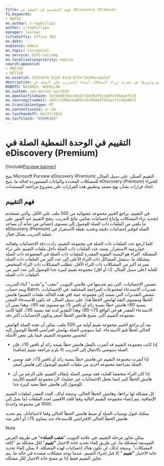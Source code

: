 ```yaml
---
title: فهم التقييم في الصلة في eDiscovery (Premium)
f1.keywords:
- NOCSH
ms.author: v-tophillips
author: v-tophillips
manager: laurawi
titleSuffix: Office 365
ms.date: ''
audience: Admin
ms.topic: conceptual
ms.service: O365-seccomp
ms.localizationpriority: medium
search.appverid:
- MOE150
- MET150
ms.assetid: 1d33d4fb-91ed-41c0-b72e-5a26eca3a2a7
description: احصل على نظرة عامة على مرحلة التقييم ودورها في تحديد ثراء المشكلات أثناء التدريب على الصلة في Microsoft Purview eDiscovery (Premium).
ROBOTS: NOINDEX, NOFOLLOW
ms.custom: seo-marvel-apr2020
ms.openlocfilehash: 3bfd6087bbcade2c7e4d9afdcda0f47bbea6f53d
ms.sourcegitcommit: e50c13d9be3ed05ecb156d497551acf2c9da9015
ms.translationtype: MT
ms.contentlocale: ar-SA
ms.lasthandoff: 04/27/2022
ms.locfileid: "65096105"
---
```

# <a name="assessment-in-the-relevance-module-in-ediscovery-premium"></a>التقييم في الوحدة النمطية الصلة في eDiscovery (Premium)

[!include[Purview banner](../includes/purview-rebrand-banner.md)]
  
يتيح Microsoft Purview eDiscovery (Premium) التقييم المبكر، على سبيل المثال، للمشكلات المحددة والبيانات المستوردة لحالة ما. يتيح eDiscovery (Premium) للخبراء اتخاذ قرارات بشأن نهج معتمد وتطبيق هذه القرارات على مشروع مراجعة المستندات.
  
## <a name="understanding-assessment"></a>فهم التقييم

في التقييم، يراجع الخبير مجموعة عشوائية من 500 ملف على الأقل، والتي تستخدم لتحديد ثراء المشكلات وإنتاج إحصائيات تعكس نتائج التدريب. ينجح التقييم عند العثور على ما يكفي من الملفات ذات الصلة للوصول إلى مستوى إحصائي من شأنه أن يساعد eDiscovery (Premium) الصلة لتوفير إحصائيات دقيقة وتحديد نقطة الاستقرار في عملية التدريب بشكل فعال. 
  
كلما ارتفع عدد الملفات ذات الصلة في مجموعة التقييم، زادت دقة الإحصائيات وفعالية خوارزمية الاستقرار. يعتمد عدد الملفات ذات الصلة داخل ملفات التقييم على ثراء المشكلة. الثراء هو النسبة المئوية المقدرة للملفات ذات الصلة في المجموعة ذات الصلة بمشكلة ما. ستصل المشاكل ذات الثراء الأعلى إلى عدد أكبر من الملفات ذات الصلة بسرعة أكبر من المشكلات ذات الثراء الأقل. تتطلب المشكلات ذات الثراء المنخفض للغاية (على سبيل المثال، 2٪ أو أقل) مجموعة تقييم كبيرة جدا للوصول إلى عدد كبير من الملفات ذات الصلة.
  
تتضمن الإحصائيات، التي يتم تقديمها في علامتي التبويب "تعقب" و"تحديد" أثناء التدريب وبعد حساب Batch، تقديرات الاستدعاء لمجموعات المراجعة المختلفة. في الإحصائيات، تتضمن التقديرات التي تستند إلى مجموعة عينة (في هذه الحالة، ملفات التقييم) هامش الخطأ ومستوى الثقة لهامش الخطأ هذا. على سبيل المثال، قد يكون للاستدعاء المقدر بنسبة 80٪ هامش خطأ بنسبة زائد أو ناقص 5٪ مع مستوى ثقة 95٪. وهذا يعني أن الاستدعاء المقدر هو في الواقع 75٪-85٪ وهذا التقدير لديه ثقة بنسبة 95٪. كلما كانت مجموعة التقييم أكبر، يصبح هامش الخطأ أصغر وتكون الإحصائيات أكثر دقة. 
  
بعد أن يراجع الخبير مجموعة تقييم أولية من 500 ملف، يمكن أن تحدد الصلة الهامش الحالي لخطأ قيم الاستدعاء. كما ستوصي الصلة بهامش افتراضي للخطأ للوصول إليه لتحسين مجموعة التقييم. فيما يلي بعض الأمثلة:
  
- إذا كانت مجموعة التقييم قد أثمرت بالفعل هامش خطأ بقيمة زائد أو ناقص 10٪، فإن الصلة ستوصي بالانتقال إلى التدريب (لا يلزم مراجعة تقييم إضافية). 

- إذا أثمرت مجموعة التقييم عن هامش خطأ بنسبة زائد أو ناقص 13٪، فقد توصي الصلة بمراجعة مجموعة أخرى من ملفات التقييم للوصول إلى هامش أصغر. 

- إذا كان الثراء منخفضا للغاية، فقد توصي الصلة بإيقاف التقييم على الرغم من أن هامش الخطأ كبير (مما يجعل الإحصائيات غير عملية)، لأن مجموعة التقييم اللازمة للوصول إلى هامش خطأ مفيد كبيرة جدا.

كل مشكلة لها ثراءها، وهامش الخطأ الحالي، ونتيجة لذلك، العدد المقدر لملفات التقييم الإضافية. يتم إنشاء مجموعة التقييم التالية وفقا للحد الأقصى لعدد الملفات (ما يصل إلى 1000 في مجموعة واحدة).
  
يمكنك قبول توصيات الصلة أو ضبط هامش الخطأ الحالي وفقا لاحتياجاتك. يتم تحديد هامش الخطأ الحالي الافتراضي للاستدعاء عند يساوي 75٪ أو أعلى منه.
  
> [!NOTE]
> يمكن تجاوز مرحلة التقييم، في علامة التبويب "**تعقب الصلة\>**" في طريقة العرض الموسعة لمشكلة ما، عن طريق إلغاء تحديد خانة الاختيار **"تقييم**" لكل مشكلة ثم "كافة المشكلات". ونتيجة لذلك، لن تكون هناك إحصائيات لهذه المشكلة. لا يمكن إلغاء تحديد خانة الاختيار **"تقييم** " إلا قبل إجراء التقييم. عندما توجد مشكلات متعددة في حالة ما، يتم تجاوز التقييم فقط إذا تم مسح خانة الاختيار لكل مشكلة.
